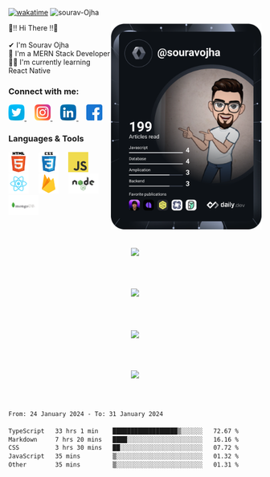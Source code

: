 [![wakatime](https://wakatime.com/badge/user/062ae067-92b3-487a-8b59-49d23a55c735.svg)](https://wakatime.com/@062ae067-92b3-487a-8b59-49d23a55c735) <span> <img src='https://komarev.com/ghpvc/?username=sourav-ojha&label=Views&color=blue&style=plastic%22' alt='sourav-Ojha' > </span>

<div align="left">
  
  
<a href="https://app.daily.dev/SouravOjha">
  <img 
       src="https://github.com/sourav-ojha/sourav-ojha/blob/main/devcard.svg"
       width="300" 
       alt="sourav ojha's Dev Card"
       align='right'
       />
  </a>
🤍!! Hi There !!🤍 <br /><br />
 ✔  I'm Sourav Ojha <br />
<!-- - 👀 I'm currently Pursuing Bachelors of Computer Application (BCA) -->
 👀 I'm a MERN Stack Developer <br />
 👨‍💻 I'm currently learning React Native <br />

</div>
<!-- dummy -->

### Connect with me:

<p>
<a target="_blank" href="https://twitter.com/subhamojha9" > <img  alt="sourav-ojha | Twitter" width="32px" src="images/twitter.png" /> </a> &nbsp; &nbsp;
<a target="_blank" href="https://www.instagram.com/ojha_sourav2001/" > <img  alt="sourav-ojha | Instagram" width="32px" src="images/instagram.png" /> </a> &nbsp; &nbsp;
<a target="_blank" href="https://www.linkedin.com/in/sourav-ojha/" > <img  alt="sourav-ojha | LinkedIn" width="32px" src="images/linkedin.png" /> </a>&nbsp; &nbsp;
<a target="_blank" href="https://www.facebook.com/Ojha.sourAv.26/" > <img  alt="sourav-ojha | Facebook" width="32px" src="images/facebook.png" /> </a>
</p>

### Languages & Tools

<p align="">
<!-- <code> -->
<img height="40" src="images/html.png">
<!-- </code> -->
 &nbsp; &nbsp; 
<!-- <code> -->
<img height="40" src="images/css.png">
<!-- </code> -->
 &nbsp; &nbsp;
<!-- <code> -->
<img height="40" src="images/js.png">
<!-- </code> -->
 &nbsp; &nbsp;
<!-- <code> -->
<img height="40" src="images/react.png">
<!-- </code> -->
 &nbsp; &nbsp;
<!-- <code> -->
<img height="40" src="images/firebase.png">
<!-- </code> -->
 &nbsp; &nbsp;
<!-- <code> -->
<img height="40" src="images/nodejs.png">
<!-- </code> -->
 &nbsp; &nbsp;
<!-- <code> -->
<img height="40" src="images/mongodb.png">
<!-- </code> -->
 &nbsp; &nbsp;
</p>

<br />

<!-- [<img  align="left" alt="sourav-ojha | Twitter" width="22px" src="images/twitter.png" />][twitter]j
[<img align="left" alt="sourav-ojha | LinkedIn" width="22px" src="images/linkedin.png" />][linkedin]
[<img align="left" alt="sourav-ojha | Instagram" width="22px" src="images/instagram.png" />][instagram]
[<img align="left" alt="sourav-ojha | Facebook" width="22px" src="images/facebook.png" />][facebook]
--!>



<!--
[twitter]: https://twitter.com/subhamojha9
[instagram]: https://www.instagram.com/ojha_sourav2001/
[linkedin]: https://www.linkedin.com/in/sourav-coder/
[facebook]: https://www.facebook.com/Ojha.sourAv.26/
--!>



<br />
<p align="center">
<a align="center" href="https://sites.google.com/view/souravojha/home" >
<img src="https://img.shields.io/badge/PortfolioWebsite-sourav_ojha-2648ff?style=flat-square&logo=google-chrome" />
</a>
  </p>
<br />
<br />

<p align='center'>
  <img src="https://github-readme-streak-stats.herokuapp.com/?user=sourav-ojha&theme=flag-india"/>
  </p>

 <br />
  <br />
 <p align='center'>
 <a  href='#' >
     <img align='center' src='https://github-readme-stats.vercel.app/api/top-langs/?username=sourav-ojha&layout=compact&hide=handlebars&theme=flag-india' />
  </a>
</p>
  <br />
  <br />
<p align='center'>
  <a  href='#' >
     <img align='center' src='https://github-readme-stats.vercel.app/api?username=sourav-ojha&show_icons=true&theme=flag-india&hide=prs&border_radius=10px&' />
  </a>
  </p>
  <br />
  <br />

<!--  <p> <img src="https://wakatime.com/share/@sourav_ojha/ffb56595-a404-4408-ab0b-602c423d7591.svg" width='450px' height='300px' />
 <img  src="https://wakatime.com/share/@sourav_ojha/e173b068-91b0-485f-aba4-2bcc47d39e68.svg" width:'300px' height='300px' />
</p> -->
<!--START_SECTION:waka-->

```txt
From: 24 January 2024 - To: 31 January 2024

TypeScript   33 hrs 1 min    ██████████████████▒░░░░░░   72.67 %
Markdown     7 hrs 20 mins   ████░░░░░░░░░░░░░░░░░░░░░   16.16 %
CSS          3 hrs 30 mins   ██░░░░░░░░░░░░░░░░░░░░░░░   07.72 %
JavaScript   35 mins         ▒░░░░░░░░░░░░░░░░░░░░░░░░   01.32 %
Other        35 mins         ▒░░░░░░░░░░░░░░░░░░░░░░░░   01.31 %
```

<!--END_SECTION:waka-->
